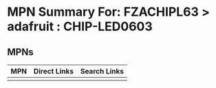 



# MPN Summary For: FZACHIPL63 > adafruit : CHIP-LED0603

## MPNs
  

|MPN|Direct Links|Search Links|
| :--- | :--- | :--- |
||||
